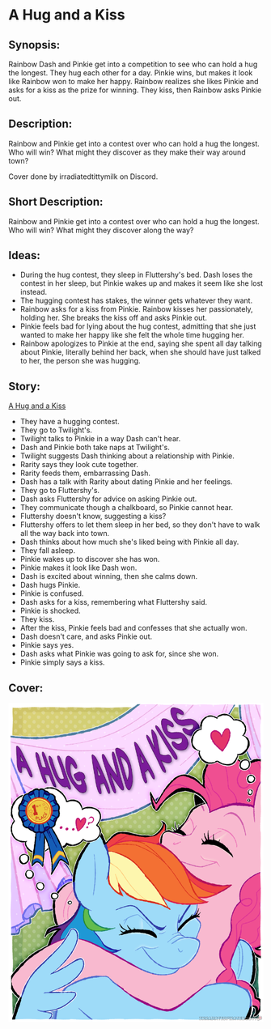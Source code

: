 # A Hug and a Kiss

## Synopsis:
Rainbow Dash and Pinkie get into a competition to see who can hold a hug the longest. They hug each other for a day. Pinkie wins, but makes it look like Rainbow won to make her happy. Rainbow realizes she likes Pinkie and asks for a kiss as the prize for winning. They kiss, then Rainbow asks Pinkie out.

## Description:
Rainbow and Pinkie get into a contest over who can hold a hug the longest. Who will win? What might they discover as they make their way around town?

Cover done by irradiatedtittymilk on Discord.

## Short Description:
Rainbow and Pinkie get into a contest over who can hold a hug the longest. Who will win? What might they discover along the way?

## Ideas:
 - During the hug contest, they sleep in Fluttershy's bed. Dash loses the contest in her sleep, but Pinkie wakes up and makes it seem like she lost instead.
 - The hugging contest has stakes, the winner gets whatever they want.
 - Rainbow asks for a kiss from Pinkie. Rainbow kisses her passionately, holding her. She breaks the kiss off and asks Pinkie out.
 - Pinkie feels bad for lying about the hug contest, admitting that she just wanted to make her happy like she felt the whole time hugging her.
 - Rainbow apologizes to Pinkie at the end, saying she spent all day talking about Pinkie, literally behind her back, when she should have just talked to her, the person she was hugging.

## Story:
[A Hug and a Kiss](./a-hug-and-a-kiss.md)
 - They have a hugging contest.
 - They go to Twilight's.
 - Twilight talks to Pinkie in a way Dash can't hear.
 - Dash and Pinkie both take naps at Twilight's.
 - Twilight suggests Dash thinking about a relationship with Pinkie.
 - Rarity says they look cute together.
 - Rarity feeds them, embarrassing Dash.
 - Dash has a talk with Rarity about dating Pinkie and her feelings.
 - They go to Fluttershy's.
 - Dash asks Fluttershy for advice on asking Pinkie out.
 - They communicate though a chalkboard, so Pinkie cannot hear.
 - Fluttershy doesn't know, suggesting a kiss?
 - Fluttershy offers to let them sleep in her bed, so they don't have to walk all the way back into town.
 - Dash thinks about how much she's liked being with Pinkie all day.
 - They fall asleep.
 - Pinkie wakes up to discover she has won.
 - Pinkie makes it look like Dash won.
 - Dash is excited about winning, then she calms down.
 - Dash hugs Pinkie.
 - Pinkie is confused.
 - Dash asks for a kiss, remembering what Fluttershy said.
 - Pinkie is shocked.
 - They kiss.
 - After the kiss, Pinkie feels bad and confesses that she actually won.
 - Dash doesn't care, and asks Pinkie out.
 - Pinkie says yes.
 - Dash asks what Pinkie was going to ask for, since she won.
 - Pinkie simply says a kiss.

## Cover:
![cover](./a-hug-and-a-kiss-cover-1.png)